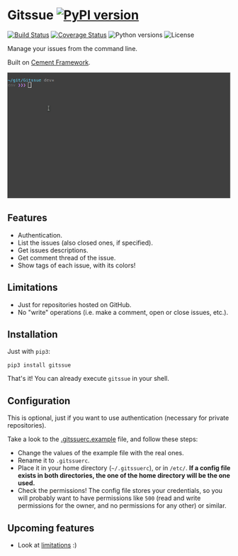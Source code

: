 # Gitssue [![PyPI version](https://badge.fury.io/py/Gitssue.svg)](https://badge.fury.io/py/Gitssue)

[![Build Status](https://api.travis-ci.org/julenpardo/Gitssue.svg?branch=dev)](https://travis-ci.org/julenpardo/Gitssue)
[![Coverage Status](https://coveralls.io/repos/github/julenpardo/Gitssue/badge.svg?branch=dev)](https://coveralls.io/github/julenpardo/Gitssue?branch=dev)
![Python versions](https://img.shields.io/badge/python-3.4%2C%203.5%2C%203.6%2C%203.7--dev%2C%20nightly-blue.svg)
![License](https://img.shields.io/badge/license-GPLv3-blue.svg)

Manage your issues from the command line.

Built on [Cement Framework](http://builtoncement.com/).

![img/demo.gif](img/demo.gif)

## Features

* Authentication.
* List the issues (also closed ones, if specified).
* Get issues descriptions.
* Get comment thread of the issue.
* Show tags of each issue, with its colors!

## Limitations

* Just for repositories hosted on GitHub.
* No "write" operations (i.e. make a comment, open or close issues, etc.).

## Installation

Just with `pip3`:

```
pip3 install gitssue
```

That's it! You can already execute `gitssue` in your shell.

## Configuration

This is optional, just if you want to use authentication (necessary for private repositories).

Take a look to the [.gitssuerc.example](.gitssuerc.example) file, and follow these
steps:

* Change the values of the example file with the real ones.
* Rename it to `.gitssuerc`.
* Place it in your home directory (`~/.gitssuerc`), or in `/etc/`. **If a config
  file exists in both directories, the one of the home directory will be the one
  used.**
* Check the permissions! The config file stores your credentials, so you will
  probably want to have permissions like `500` (read and write permissions for
  the owner, and no permissions for any other) or similar.

## Upcoming features

* Look at [limitations](#limitations) :)
